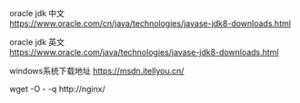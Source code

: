 
oracle jdk 中文  
https://www.oracle.com/cn/java/technologies/javase-jdk8-downloads.html

oracle jdk 英文  
https://www.oracle.com/java/technologies/javase-jdk8-downloads.html

windows系统下载地址
https://msdn.itellyou.cn/

wget -O - -q http://nginx/
